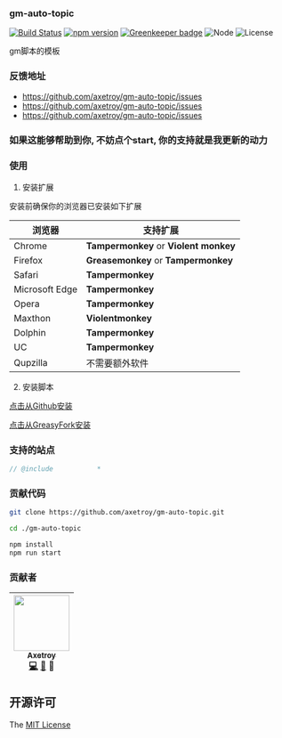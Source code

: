 ### gm-auto-topic
[![Build Status](https://travis-ci.org/axetroy/gm-auto-topic.svg?branch=master)](https://travis-ci.org/axetroy/gm-auto-topic)
[![npm version](https://badge.fury.io/js/gm-auto-topic.svg)](https://badge.fury.io/js/gm-auto-topic)
[![Greenkeeper badge](https://badges.greenkeeper.io/axetroy/gm-auto-topic.svg)](https://greenkeeper.io/)
![Node](https://img.shields.io/badge/node-%3E=6.0-blue.svg?style=flat-square)
![License](https://img.shields.io/badge/license-MIT-green.svg)

gm脚本的模板

### 反馈地址

- https://github.com/axetroy/gm-auto-topic/issues
- https://github.com/axetroy/gm-auto-topic/issues
- https://github.com/axetroy/gm-auto-topic/issues

### 如果这能够帮助到你, 不妨点个start, 你的支持就是我更新的动力

### 使用

1. 安装扩展

安装前确保你的浏览器已安装如下扩展

浏览器 | 支持扩展
------------ | -------------
Chrome | **Tampermonkey** or **Violent monkey**
Firefox | **Greasemonkey** or **Tampermonkey**
Safari | **Tampermonkey**
Microsoft Edge | **Tampermonkey**
Opera | **Tampermonkey**
Maxthon | **Violentmonkey**
Dolphin | **Tampermonkey**
UC | **Tampermonkey**
Qupzilla | 不需要额外软件

2. 安装脚本

[点击从Github安装](https://github.com/axetroy/gm-auto-topic/raw/gh-pages/gm-auto-topic.min.user.js)

[点击从GreasyFork安装](https://greasyfork.org/scripts/11915-gm-auto-topic-typescript/code/gm-auto-topic%20(typescript).user.js)

### 支持的站点

```javascript
// @include           *
```

### 贡献代码

```bash
git clone https://github.com/axetroy/gm-auto-topic.git

cd ./gm-auto-topic

npm install
npm run start
```

### 贡献者

<!-- ALL-CONTRIBUTORS-LIST:START - Do not remove or modify this section -->
| [<img src="https://avatars1.githubusercontent.com/u/9758711?v=3" width="100px;"/><br /><sub>Axetroy</sub>](http://axetroy.github.io)<br />[💻](https://github.com/axetroyts-gmscript-boilerplate/gm-auto-topic/commits?author=axetroy) [🐛](https://github.com/axetroyts-gmscript-boilerplate/gm-auto-topic/issues?q=author%3Aaxetroy) 🎨 |
| :---: |
<!-- ALL-CONTRIBUTORS-LIST:END -->

## 开源许可

The [MIT License](https://github.com/axetroy/gm-auto-topic/blob/master/LICENSE)